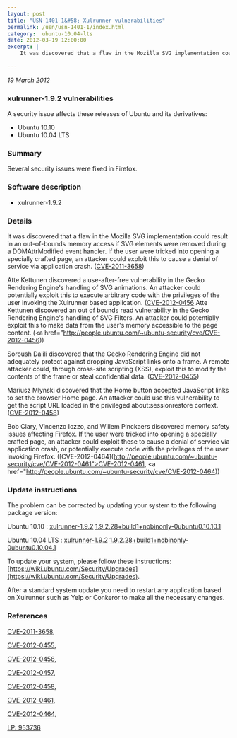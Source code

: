 ```yaml
---
layout: post
title: "USN-1401-1&#58; Xulrunner vulnerabilities"
permalink: /usn/usn-1401-1/index.html
category:  ubuntu-10.04-lts
date: 2012-03-19 12:00:00
excerpt: |
    It was discovered that a flaw in the Mozilla SVG implementation could result in an out-of-bounds memory access if SVG elements were removed during a DOMAttrModified event handler. If the user were tricked into opening a specially crafted page, an attacker could exploit this to cause a denial of service via application crash. ([CVE-2011-3658](http://people.ubuntu.com/~ubuntu-security/cve/CVE-2011-3658))
    
--- 
```

 
 

*19 March 2012*

### xulrunner-1.9.2 vulnerabilities

A security issue affects these releases of Ubuntu and its derivatives:

* Ubuntu 10.10
* Ubuntu 10.04 LTS

### Summary

Several security issues were fixed in Firefox. 

### Software description

* xulrunner-1.9.2 

### Details

It was discovered that a flaw in the Mozilla SVG implementation could result in an out-of-bounds memory access if SVG elements were removed during a DOMAttrModified event handler. If the user were tricked into opening a specially crafted page, an attacker could exploit this to cause a denial of service via application crash. ([CVE-2011-3658](http://people.ubuntu.com/~ubuntu-security/cve/CVE-2011-3658))

Atte Kettunen discovered a use-after-free vulnerability in the Gecko Rendering Engine&#39;s handling of SVG animations. An attacker could potentially exploit this to execute arbitrary code with the privileges of the user invoking the Xulrunner based application. ([CVE-2012-0456](http://people.ubuntu.com/~ubuntu-security/cve/CVE-2012-0457">CVE-2012-0457</a>) Atte Kettunen discovered an out of bounds read vulnerability in the Gecko Rendering Engine&#39;s handling of SVG Filters. An attacker could potentially exploit this to make data from the user&#39;s memory accessible to the page content. (<a href="http://people.ubuntu.com/~ubuntu-security/cve/CVE-2012-0456))

Soroush Dalili discovered that the Gecko Rendering Engine did not adequately protect against dropping JavaScript links onto a frame. A remote attacker could, through cross-site scripting (XSS), exploit this to modify the contents of the frame or steal confidential data. ([CVE-2012-0455](http://people.ubuntu.com/~ubuntu-security/cve/CVE-2012-0455))

Mariusz Mlynski discovered that the Home button accepted JavaScript links to set the browser Home page. An attacker could use this vulnerability to get the script URL loaded in the privileged about:sessionrestore context. ([CVE-2012-0458](http://people.ubuntu.com/~ubuntu-security/cve/CVE-2012-0458))

Bob Clary, Vincenzo Iozzo, and Willem Pinckaers discovered memory safety issues affecting Firefox. If the user were tricked into opening a specially crafted page, an attacker could exploit these to cause a denial of service via application crash, or potentially execute code with the privileges of the user invoking Firefox. ([CVE-2012-0464](http://people.ubuntu.com/~ubuntu-security/cve/CVE-2012-0461">CVE-2012-0461</a>, <a href="http://people.ubuntu.com/~ubuntu-security/cve/CVE-2012-0464)) 

### Update instructions

The problem can be corrected by updating your system to the following package version:

Ubuntu 10.10
 : [xulrunner-1.9.2](https://launchpad.net/ubuntu/+source/xulrunner-1.9.2) <span> [1.9.2.28+build1+nobinonly-0ubuntu0.10.10.1](https://launchpad.net/ubuntu/+source/xulrunner-1.9.2/1.9.2.28+build1+nobinonly-0ubuntu0.10.10.1) </span> 

Ubuntu 10.04 LTS
 : [xulrunner-1.9.2](https://launchpad.net/ubuntu/+source/xulrunner-1.9.2) <span> [1.9.2.28+build1+nobinonly-0ubuntu0.10.04.1](https://launchpad.net/ubuntu/+source/xulrunner-1.9.2/1.9.2.28+build1+nobinonly-0ubuntu0.10.04.1) </span> 

To update your system, please follow these instructions: [https://wiki.ubuntu.com/Security/Upgrades](https://wiki.ubuntu.com/Security/Upgrades).

After a standard system update you need to restart any application based on Xulrunner such as Yelp or Conkeror to make all the necessary changes. 

### References

 
 [CVE-2011-3658](http://people.ubuntu.com/~ubuntu-security/cve/CVE-2011-3658), 

 [CVE-2012-0455](http://people.ubuntu.com/~ubuntu-security/cve/CVE-2012-0455), 

 [CVE-2012-0456](http://people.ubuntu.com/~ubuntu-security/cve/CVE-2012-0456), 

 [CVE-2012-0457](http://people.ubuntu.com/~ubuntu-security/cve/CVE-2012-0457), 

 [CVE-2012-0458](http://people.ubuntu.com/~ubuntu-security/cve/CVE-2012-0458), 

 [CVE-2012-0461](http://people.ubuntu.com/~ubuntu-security/cve/CVE-2012-0461), 

 [CVE-2012-0464](http://people.ubuntu.com/~ubuntu-security/cve/CVE-2012-0464), 

 [LP: 953736](https://launchpad.net/bugs/953736)
 

